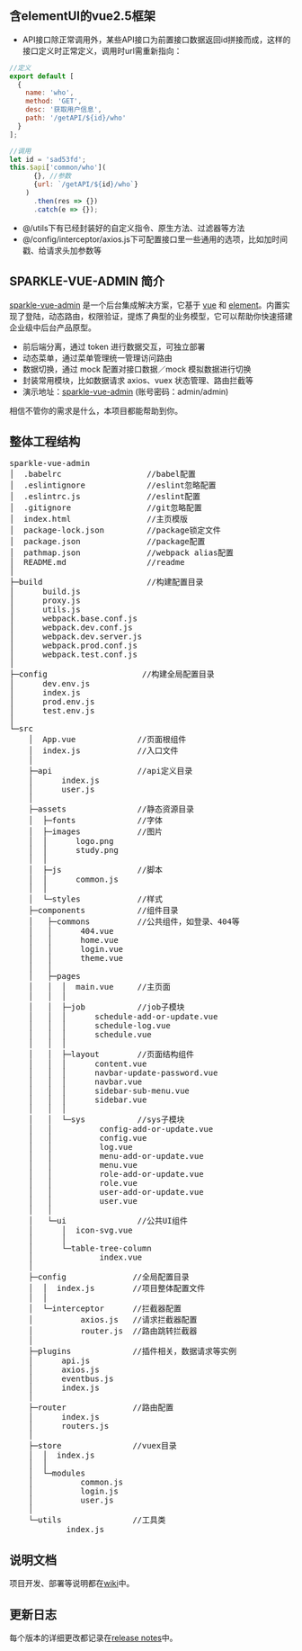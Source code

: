 ## 含elementUI的vue2.5框架
- API接口除正常调用外，某些API接口为前置接口数据返回id拼接而成，这样的接口定义时正常定义，调用时url需重新指向：
```javascript
//定义
export default [
  {
    name: 'who',
    method: 'GET',
    desc: '获取用户信息',
    path: '/getAPI/${id}/who'
  }
];

//调用
let id = 'sad53fd';
this.$api['common/who'](
      {}, //参数
      {url: `/getAPI/${id}/who`}
    )
      .then(res => {})
      .catch(e => {});
```
- @/utils下有已经封装好的自定义指令、原生方法、过滤器等方法
- @/config/interceptor/axios.js下可配置接口里一些通用的选项，比如加时间戳、给请求头加参数等

## SPARKLE-VUE-ADMIN 简介

[sparkle-vue-admin](http://git.iflytek.com/EPD_whedu/sparkle-vue-admin) 是一个后台集成解决方案，它基于 [vue](https://github.com/vuejs/vue) 和 [element](https://github.com/ElemeFE/element)。内置实现了登陆，动态路由，权限验证，提炼了典型的业务模型，它可以帮助你快速搭建企业级中后台产品原型。

- 前后端分离，通过 token 进行数据交互，可独立部署
- 动态菜单，通过菜单管理统一管理访问路由
- 数据切换，通过 mock 配置对接口数据／mock 模拟数据进行切换
- 封装常用模块，比如数据请求 axios、vuex 状态管理、路由拦截等
- 演示地址：[sparkle-vue-admin](http://172.16.16.53:5000) (账号密码：admin/admin)

相信不管你的需求是什么，本项目都能帮助到你。

## 整体工程结构

<pre>
sparkle-vue-admin
│  .babelrc                  //babel配置
│  .eslintignore             //eslint忽略配置
│  .eslintrc.js              //eslint配置
│  .gitignore                //git忽略配置
│  index.html                //主页模版
│  package-lock.json         //package锁定文件
│  package.json              //package配置
│  pathmap.json              //webpack alias配置
│  README.md                 //readme
│  
├─build                      //构建配置目录
│      build.js
│      proxy.js
│      utils.js
│      webpack.base.conf.js
│      webpack.dev.conf.js
│      webpack.dev.server.js
│      webpack.prod.conf.js
│      webpack.test.conf.js
│
├─config                    //构建全局配置目录
│      dev.env.js
│      index.js
│      prod.env.js
│      test.env.js
│
└─src
    │  App.vue             //页面根组件
    │  index.js            //入口文件
    │  
    ├─api                  //api定义目录
    │      index.js
    │      user.js
    │       
    ├─assets               //静态资源目录
    │  ├─fonts             //字体
    │  ├─images            //图片
    │  │      logo.png
    │  │      study.png
    │  │
    │  ├─js                //脚本
    │  │      common.js
    │  │
    │  └─styles            //样式
    ├─components           //组件目录
    │   ├─commons          //公共组件，如登录、404等
    │   │      404.vue
    │   │      home.vue
    │   │      login.vue
    │   │      theme.vue
    │   │      
    │   ├─pages
    │   │  │  main.vue     //主页面
    │   │  │  
    │   │  ├─job           //job子模块
    │   │  │      schedule-add-or-update.vue
    │   │  │      schedule-log.vue
    │   │  │      schedule.vue
    │   │  │      
    │   │  ├─layout        //页面结构组件
    │   │  │      content.vue
    │   │  │      navbar-update-password.vue
    │   │  │      navbar.vue
    │   │  │      sidebar-sub-menu.vue
    │   │  │      sidebar.vue
    │   │  │      
    │   │  └─sys           //sys子模块
    │   │          config-add-or-update.vue
    │   │          config.vue
    │   │          log.vue
    │   │          menu-add-or-update.vue
    │   │          menu.vue
    │   │          role-add-or-update.vue
    │   │          role.vue
    │   │          user-add-or-update.vue
    │   │          user.vue
    │   │          
    │   └─ui               //公共UI组件
    │      │  icon-svg.vue
    │      │  
    │      └─table-tree-column
    │              index.vue
    │
    ├─config              //全局配置目录
    │  │  index.js        //项目整体配置文件
    │  │  
    │  └─interceptor      //拦截器配置
    │          axios.js   //请求拦截器配置
    │          router.js  //路由跳转拦截器
    │
    ├─plugins             //插件相关，数据请求等实例
    │      api.js
    │      axios.js
    │      eventbus.js
    │      index.js
    │
    ├─router              //路由配置
    │      index.js
    │      routers.js
    │
    ├─store               //vuex目录
    │  │  index.js
    │  │  
    │  └─modules
    │          common.js
    │          login.js
    │          user.js
    │
    └─utils               //工具类
            index.js
</pre>

## 说明文档

项目开发、部署等说明都在[wiki](http://git.iflytek.com/EPD_whedu/sparkle-vue-admin/wikis/home)中。

## 更新日志

每个版本的详细更改都记录在[release notes](http://git.iflytek.com/EPD_whedu/sparkle-vue-admin/tags)中。
